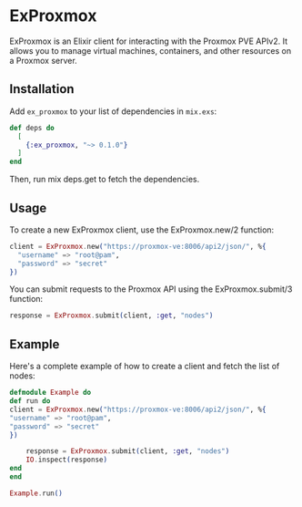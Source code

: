 # ExProxmox

ExProxmox is an Elixir client for interacting with the Proxmox PVE APIv2. It allows you to manage virtual machines, containers, and other resources on a Proxmox server.

## Installation

Add `ex_proxmox` to your list of dependencies in `mix.exs`:

```elixir
def deps do
  [
    {:ex_proxmox, "~> 0.1.0"}
  ]
end
```

Then, run mix deps.get to fetch the dependencies.

## Usage
To create a new ExProxmox client, use the ExProxmox.new/2 function:
```elixir
client = ExProxmox.new("https://proxmox-ve:8006/api2/json/", %{
  "username" => "root@pam",
  "password" => "secret"
})
```
You can submit requests to the Proxmox API using the ExProxmox.submit/3 function:
```elixir
response = ExProxmox.submit(client, :get, "nodes")
```

## Example

Here's a complete example of how to create a client and fetch the list of nodes:

```elixir
defmodule Example do
def run do
client = ExProxmox.new("https://proxmox-ve:8006/api2/json/", %{
"username" => "root@pam",
"password" => "secret"
})

    response = ExProxmox.submit(client, :get, "nodes")
    IO.inspect(response)
end
end

Example.run()
```